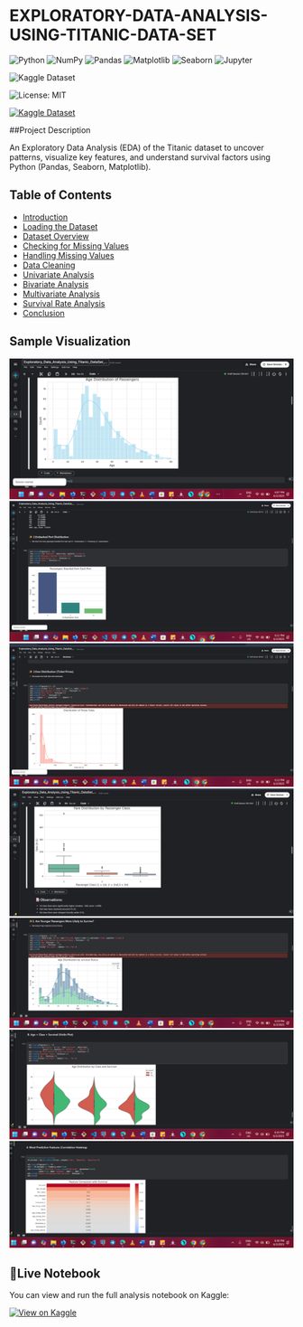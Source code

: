 # EXPLORATORY-DATA-ANALYSIS-USING-TITANIC-DATA-SET
<!-- Language & Tools -->
![Python](https://img.shields.io/badge/Python-3.10-blue)
![NumPy](https://img.shields.io/badge/NumPy-Used-informational?logo=numpy)
![Pandas](https://img.shields.io/badge/Pandas-Used-informational?logo=pandas)
![Matplotlib](https://img.shields.io/badge/Matplotlib-Used-informational?logo=matplotlib)
![Seaborn](https://img.shields.io/badge/Seaborn-Used-informational?logo=seaborn)
![Jupyter](https://img.shields.io/badge/Jupyter-Notebook-orange?logo=jupyter)

<!-- Data Source -->
![Kaggle Dataset](https://img.shields.io/badge/Data-Kaggle-blue?logo=kaggle)

<!-- License -->
![License: MIT](https://img.shields.io/badge/License-MIT-yellow.svg)

<!-- Status -->
[![Kaggle Dataset](https://img.shields.io/badge/Data-Kaggle-blue?logo=kaggle)]([https://www.kaggle.com/c/titanic](https://www.kaggle.com/code/danielnzioki/exploratory-data-analysis-using-titanic-dataset-cy))




##Project Description

An Exploratory Data Analysis (EDA) of the Titanic dataset to uncover patterns, visualize key features, and understand survival factors using Python (Pandas, Seaborn, Matplotlib).

## Table of Contents
- [Introduction](#introduction)
- [Loading the Dataset](#loading-the-dataset)
- [Dataset Overview](#dataset-overview)
- [Checking for Missing Values](#checking-for-missing-values)
- [Handling Missing Values](#handling-missing-values)
- [Data Cleaning](#data-cleaning)
- [Univariate Analysis](#univariate-analysis)
- [Bivariate Analysis](#bivariate-analysis)
- [Multivariate Analysis](#multivariate-analysis)
- [Survival Rate Analysis](#survival-rate-analysis)
- [Conclusion](#conclusion)
  
## Sample Visualization
![Age Distribution of Passengers Histogram/KDE](tit_img/2.1.1.png)
![Embarked Port Distribution](tit_img/2.2.png)
![Distribution of Ticket Fairs](tit_img/2.3.png)
![Fare Distribution by Passenger Class](tit_img/3.1.1.png)
![Age Distribution by Survival Status](tit_img/3.2.png)
![Age Distribution by class Survival](tit_img/6.4.png)
![Feature Correlation with Survival](tit_img/6.5.png)

## 🚀Live Notebook

You can view and run the full analysis notebook on Kaggle:

[![View on Kaggle](https://img.shields.io/badge/View-Kaggle-blue?logo=kaggle)]([your-colab-link](https://www.kaggle.com/code/danielnzioki/exploratory-data-analysis-using-titanic-dataset-cy))


